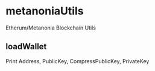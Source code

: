 # metanoniaUtils
Etherum/Metanonia Blockchain Utils

## loadWallet <WalletPath> <Password> 
  Print Address, PublicKey, CompressPublicKey, PrivateKey
